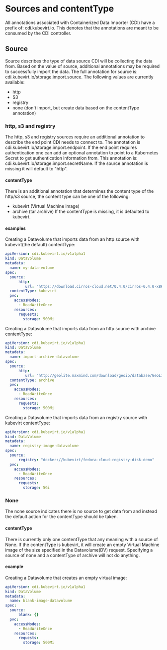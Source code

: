 # Sources and contentType
All annotations associated with Containerized Data Importer (CDI) have a prefix of: cdi.kubevirt.io. This denotes that the annotations are meant to be consumed by the CDI controller.

## Source
Source describes the type of data source CDI will be collecting the data from. Based on the value of source, additional annotations may be required to successfully import the data. The full annotation for source is: cdi.kubevirt.io/storage.import.source. The following values are currently available:
* http
* S3
* registry
* none (don't import, but create data based on the contentType annotation)

### http, s3 and registry
The http, s3 and registry sources require an additional annotation to describe the end point CDI needs to connect to. The annotation is cdi.kubevirt.io/storage.import.endpoint. If the end point requires authentication one can add an optional annotation to point to a Kubernetes Secret to get authentication information from. This annotation is: cdi.kubevirt.io/storage.import.secretName. If the source annotation is missing it will default to "http".

#### contentType
There is an additional annotation that determines the content type of the http/s3 source, the content type can be one of the following:
* kubevirt (Virtual Machine image)
* archive (tar archive)
If the contentType is missing, it is defaulted to kubevirt.

#### examples
Creating a Datavolume that imports data from an http source with kubevirt(the default) contentType:
```yaml
apiVersion: cdi.kubevirt.io/v1alpha1
kind: DataVolume
metadata:
  name: my-data-volume
spec:
  source:
      http:
         url: "https://download.cirros-cloud.net/0.4.0/cirros-0.4.0-x86_64-disk.img"
  contentType: kubevirt
  pvc:
    accessModes:
      - ReadWriteOnce
    resources:
      requests:
        storage: 500Mi
``` 

Creating a Datavolume that imports data from an http source with archive contentType:
```yaml
apiVersion: cdi.kubevirt.io/v1alpha1
kind: DataVolume
metadata:
  name: import-archive-datavolume
spec:
  source:
      http:
         url: "http://geolite.maxmind.com/download/geoip/database/GeoLite2-Country.tar.gz"
  contentType: archive
  pvc:
    accessModes:
      - ReadWriteOnce
    resources:
      requests:
        storage: 500Mi
``` 

Creating a Datavolume that imports data from an registry source with kubevirt contentType:
```yaml
apiVersion: cdi.kubevirt.io/v1alpha1
kind: DataVolume
metadata:
  name: registry-image-datavolume
spec:
  source:
      registry: "docker://kubevirt/fedora-cloud-registry-disk-demo"
  pvc:
    accessModes:
      - ReadWriteOnce
    resources:
      requests:
        storage: 5Gi
``` 

### None
The none source indicates there is no source to get data from and instead the default action for the contentType should be taken.

#### contentType
There is currently only one contentType that any meaning with a source of None. If the contentType is kubevirt, it will create an empty Virtual Machine image of the size specified in the Datavolume(DV) request. Specifying a source of none and a contentType of archive will not do anything.

#### example
Creating a Datavolume that creates an empty virtual image:
```yaml
apiVersion: cdi.kubevirt.io/v1alpha1
kind: DataVolume
metadata:
  name: blank-image-datavolume
spec:
  source:
      blank: {}
  pvc:
    accessModes:
      - ReadWriteOnce
    resources:
      requests:
        storage: 500Mi
``` 